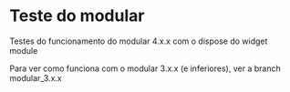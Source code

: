 # Teste do modular

Testes do funcionamento do modular 4.x.x com o dispose do widget module

Para ver como funciona com o modular 3.x.x (e inferiores), ver a branch modular_3.x.x